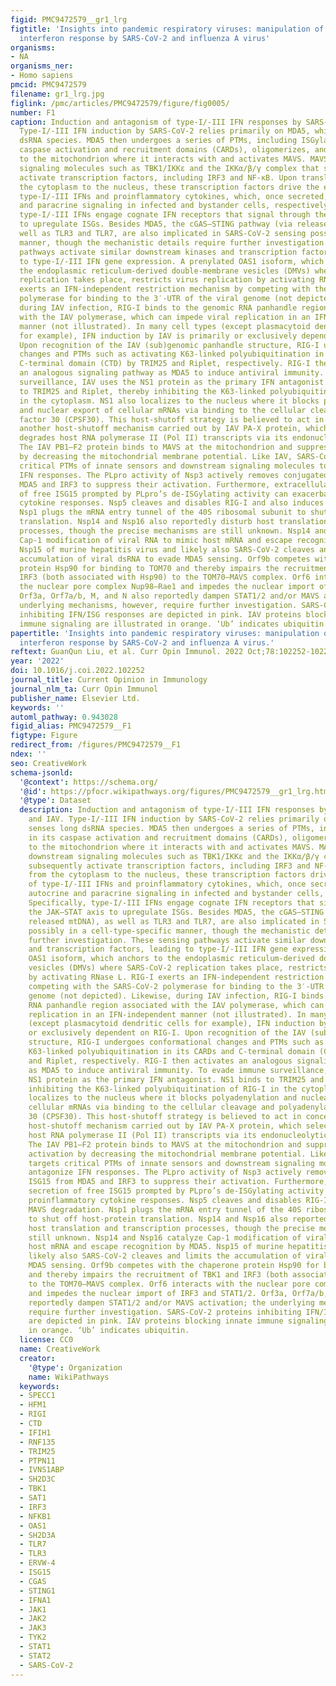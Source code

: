 ```yaml
---
figid: PMC9472579__gr1_lrg
figtitle: 'Insights into pandemic respiratory viruses: manipulation of the antiviral
  interferon response by SARS-CoV-2 and influenza A virus'
organisms:
- NA
organisms_ner:
- Homo sapiens
pmcid: PMC9472579
filename: gr1_lrg.jpg
figlink: /pmc/articles/PMC9472579/figure/fig0005/
number: F1
caption: Induction and antagonism of type-I/-III IFN responses by SARS-CoV-2 and IAV.
  Type-I/-III IFN induction by SARS-CoV-2 relies primarily on MDA5, which senses long
  dsRNA species. MDA5 then undergoes a series of PTMs, including ISGylation in its
  caspase activation and recruitment domains (CARDs), oligomerizes, and translocates
  to the mitochondrion where it interacts with and activates MAVS. MAVS recruits downstream
  signaling molecules such as TBK1/IKKε and the IKKα/β/γ complex that subsequently
  activate transcription factors, including IRF3 and NF-κB. Upon translocation from
  the cytoplasm to the nucleus, these transcription factors drive the expression of
  type-I/-III IFNs and proinflammatory cytokines, which, once secreted, prompt autocrine
  and paracrine signaling in infected and bystander cells, respectively. Specifically,
  type-I/-III IFNs engage cognate IFN receptors that signal through the JAK–STAT axis
  to upregulate ISGs. Besides MDA5, the cGAS–STING pathway (via released mtDNA), as
  well as TLR3 and TLR7, are also implicated in SARS-CoV-2 sensing possibly in a cell-type-specific
  manner, though the mechanistic details require further investigation. These sensing
  pathways activate similar downstream kinases and transcription factors, leading
  to type-I/-III IFN gene expression. A prenylated OAS1 isoform, which anchors to
  the endoplasmic reticulum-derived double-membrane vesicles (DMVs) where SARS-CoV-2
  replication takes place, restricts virus replication by activating RNase L. RIG-I
  exerts an IFN-independent restriction mechanism by competing with the SARS-CoV-2
  polymerase for binding to the 3′-UTR of the viral genome (not depicted). Likewise,
  during IAV infection, RIG-I binds to the genomic RNA panhandle region associated
  with the IAV polymerase, which can impede viral replication in an IFN-independent
  manner (not illustrated). In many cell types (except plasmacytoid dendritic cells
  for example), IFN induction by IAV is primarily or exclusively dependent on RIG-I.
  Upon recognition of the IAV (sub)genomic panhandle structure, RIG-I undergoes conformational
  changes and PTMs such as activating K63-linked polyubiquitination in its CARDs and
  C-terminal domain (CTD) by TRIM25 and Riplet, respectively. RIG-I then activates
  an analogous signaling pathway as MDA5 to induce antiviral immunity. To evade immune
  surveillance, IAV uses the NS1 protein as the primary IFN antagonist. NS1 binds
  to TRIM25 and Riplet, thereby inhibiting the K63-linked polyubiquitination of RIG-I
  in the cytoplasm. NS1 also localizes to the nucleus where it blocks polyadenylation
  and nuclear export of cellular mRNAs via binding to the cellular cleavage and polyadenylation
  factor 30 (CPSF30). This host-shutoff strategy is believed to act in concert with
  another host-shutoff mechanism carried out by IAV PA-X protein, which selectively
  degrades host RNA polymerase II (Pol II) transcripts via its endonucleolytic activity.
  The IAV PB1–F2 protein binds to MAVS at the mitochondrion and suppresses MAVS activation
  by decreasing the mitochondrial membrane potential. Like IAV, SARS-CoV-2 targets
  critical PTMs of innate sensors and downstream signaling molecules to antagonize
  IFN responses. The PLpro activity of Nsp3 actively removes conjugated ISG15 from
  MDA5 and IRF3 to suppress their activation. Furthermore, extracellular secretion
  of free ISG15 prompted by PLpro’s de-ISGylating activity can exacerbate proinflammatory
  cytokine responses. Nsp5 cleaves and disables RIG-I and also induces MAVS degradation.
  Nsp1 plugs the mRNA entry tunnel of the 40S ribosomal subunit to shut off host-protein
  translation. Nsp14 and Nsp16 also reportedly disturb host translation and transcription
  processes, though the precise mechanisms are still unknown. Nsp14 and Nsp16 catalyze
  Cap-1 modification of viral RNA to mimic host mRNA and escape recognition by MDA5.
  Nsp15 of murine hepatitis virus and likely also SARS-CoV-2 cleaves and limits the
  accumulation of viral dsRNA to evade MDA5 sensing. Orf9b competes with the chaperone
  protein Hsp90 for binding to TOM70 and thereby impairs the recruitment of TBK1 and
  IRF3 (both associated with Hsp90) to the TOM70–MAVS complex. Orf6 interacts with
  the nuclear pore complex Nup98–Rae1 and impedes the nuclear import of IRF3 and STAT1/2.
  Orf3a, Orf7a/b, M, and N also reportedly dampen STAT1/2 and/or MAVS activation; the
  underlying mechanisms, however, require further investigation. SARS-CoV-2 proteins
  inhibiting IFN/ISG responses are depicted in pink. IAV proteins blocking innate
  immune signaling are illustrated in orange. ‘Ub’ indicates ubiquitin.
papertitle: 'Insights into pandemic respiratory viruses: manipulation of the antiviral
  interferon response by SARS-CoV-2 and influenza A virus.'
reftext: GuanQun Liu, et al. Curr Opin Immunol. 2022 Oct;78:102252-102252.
year: '2022'
doi: 10.1016/j.coi.2022.102252
journal_title: Current Opinion in Immunology
journal_nlm_ta: Curr Opin Immunol
publisher_name: Elsevier Ltd.
keywords: ''
automl_pathway: 0.943028
figid_alias: PMC9472579__F1
figtype: Figure
redirect_from: /figures/PMC9472579__F1
ndex: ''
seo: CreativeWork
schema-jsonld:
  '@context': https://schema.org/
  '@id': https://pfocr.wikipathways.org/figures/PMC9472579__gr1_lrg.html
  '@type': Dataset
  description: Induction and antagonism of type-I/-III IFN responses by SARS-CoV-2
    and IAV. Type-I/-III IFN induction by SARS-CoV-2 relies primarily on MDA5, which
    senses long dsRNA species. MDA5 then undergoes a series of PTMs, including ISGylation
    in its caspase activation and recruitment domains (CARDs), oligomerizes, and translocates
    to the mitochondrion where it interacts with and activates MAVS. MAVS recruits
    downstream signaling molecules such as TBK1/IKKε and the IKKα/β/γ complex that
    subsequently activate transcription factors, including IRF3 and NF-κB. Upon translocation
    from the cytoplasm to the nucleus, these transcription factors drive the expression
    of type-I/-III IFNs and proinflammatory cytokines, which, once secreted, prompt
    autocrine and paracrine signaling in infected and bystander cells, respectively.
    Specifically, type-I/-III IFNs engage cognate IFN receptors that signal through
    the JAK–STAT axis to upregulate ISGs. Besides MDA5, the cGAS–STING pathway (via
    released mtDNA), as well as TLR3 and TLR7, are also implicated in SARS-CoV-2 sensing
    possibly in a cell-type-specific manner, though the mechanistic details require
    further investigation. These sensing pathways activate similar downstream kinases
    and transcription factors, leading to type-I/-III IFN gene expression. A prenylated
    OAS1 isoform, which anchors to the endoplasmic reticulum-derived double-membrane
    vesicles (DMVs) where SARS-CoV-2 replication takes place, restricts virus replication
    by activating RNase L. RIG-I exerts an IFN-independent restriction mechanism by
    competing with the SARS-CoV-2 polymerase for binding to the 3′-UTR of the viral
    genome (not depicted). Likewise, during IAV infection, RIG-I binds to the genomic
    RNA panhandle region associated with the IAV polymerase, which can impede viral
    replication in an IFN-independent manner (not illustrated). In many cell types
    (except plasmacytoid dendritic cells for example), IFN induction by IAV is primarily
    or exclusively dependent on RIG-I. Upon recognition of the IAV (sub)genomic panhandle
    structure, RIG-I undergoes conformational changes and PTMs such as activating
    K63-linked polyubiquitination in its CARDs and C-terminal domain (CTD) by TRIM25
    and Riplet, respectively. RIG-I then activates an analogous signaling pathway
    as MDA5 to induce antiviral immunity. To evade immune surveillance, IAV uses the
    NS1 protein as the primary IFN antagonist. NS1 binds to TRIM25 and Riplet, thereby
    inhibiting the K63-linked polyubiquitination of RIG-I in the cytoplasm. NS1 also
    localizes to the nucleus where it blocks polyadenylation and nuclear export of
    cellular mRNAs via binding to the cellular cleavage and polyadenylation factor
    30 (CPSF30). This host-shutoff strategy is believed to act in concert with another
    host-shutoff mechanism carried out by IAV PA-X protein, which selectively degrades
    host RNA polymerase II (Pol II) transcripts via its endonucleolytic activity.
    The IAV PB1–F2 protein binds to MAVS at the mitochondrion and suppresses MAVS
    activation by decreasing the mitochondrial membrane potential. Like IAV, SARS-CoV-2
    targets critical PTMs of innate sensors and downstream signaling molecules to
    antagonize IFN responses. The PLpro activity of Nsp3 actively removes conjugated
    ISG15 from MDA5 and IRF3 to suppress their activation. Furthermore, extracellular
    secretion of free ISG15 prompted by PLpro’s de-ISGylating activity can exacerbate
    proinflammatory cytokine responses. Nsp5 cleaves and disables RIG-I and also induces
    MAVS degradation. Nsp1 plugs the mRNA entry tunnel of the 40S ribosomal subunit
    to shut off host-protein translation. Nsp14 and Nsp16 also reportedly disturb
    host translation and transcription processes, though the precise mechanisms are
    still unknown. Nsp14 and Nsp16 catalyze Cap-1 modification of viral RNA to mimic
    host mRNA and escape recognition by MDA5. Nsp15 of murine hepatitis virus and
    likely also SARS-CoV-2 cleaves and limits the accumulation of viral dsRNA to evade
    MDA5 sensing. Orf9b competes with the chaperone protein Hsp90 for binding to TOM70
    and thereby impairs the recruitment of TBK1 and IRF3 (both associated with Hsp90)
    to the TOM70–MAVS complex. Orf6 interacts with the nuclear pore complex Nup98–Rae1
    and impedes the nuclear import of IRF3 and STAT1/2. Orf3a, Orf7a/b, M, and N also
    reportedly dampen STAT1/2 and/or MAVS activation; the underlying mechanisms, however,
    require further investigation. SARS-CoV-2 proteins inhibiting IFN/ISG responses
    are depicted in pink. IAV proteins blocking innate immune signaling are illustrated
    in orange. ‘Ub’ indicates ubiquitin.
  license: CC0
  name: CreativeWork
  creator:
    '@type': Organization
    name: WikiPathways
  keywords:
  - SPECC1
  - HFM1
  - RIGI
  - CTD
  - IFIH1
  - RNF135
  - TRIM25
  - PTPN11
  - IVNS1ABP
  - SH2D3C
  - TBK1
  - SAT1
  - IRF3
  - NFKB1
  - OAS1
  - SH2D3A
  - TLR7
  - TLR3
  - ERVW-4
  - ISG15
  - CGAS
  - STING1
  - IFNA1
  - JAK1
  - JAK2
  - JAK3
  - TYK2
  - STAT1
  - STAT2
  - SARS-CoV-2
---
```

